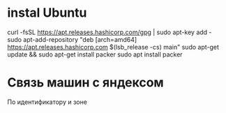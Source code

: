# instal Ubuntu

<!-- Packer позволяет создавать образы дисков виртуальных машин с заданными в конфигурационном файле параметрами. Сценарий описывает создание образа диска с помощью Packer. -->

curl -fsSL https://apt.releases.hashicorp.com/gpg | sudo apt-key add -
sudo apt-add-repository "deb [arch=amd64] https://apt.releases.hashicorp.com $(lsb_release -cs) main"
sudo apt-get update && sudo apt-get install packer
sudo apt  install packer

<!-- Packer установит debian11, прикатит туда пользователя, добавит репозиторий с docker, установит nginx и docker. Далее запакует это в ovf формат. -->
<!-- 
Instal VirtualBox Vargant
sudo apt install virtualbox
curl -O https://releases.hashicorp.com/vagrant/2.2.9/vagrant_2.2.9_x86_64.deb
sudo apt install ./vagrant_2.2.9_x86_64.deb
vagrant --version
packer plugins install github.com/hashicorp/virtualbox
Запуск сборки
packer build -force -var 'version=1.2.0' debian11-config.json -->

# Связь машин с яндексом
По идентификатору и зоне